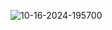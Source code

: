 ![10-16-2024-195700](https://github.com/user-attachments/assets/be2ace0e-1272-4c65-8ea3-0372878b0f78)






